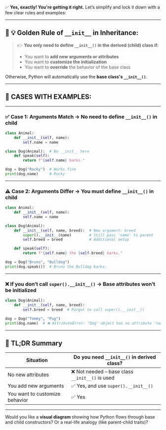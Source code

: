 ✅ **Yes, exactly! You're getting it right.** Let’s simplify and lock it down with a few clear rules and examples:

---

## 🔹 💡 Golden Rule of `__init__` in Inheritance:

> 👉 **You only need to define `__init__()` in the derived (child) class if:**
> - You want to **add new arguments or attributes**
> - You want to **customize the initialization**
> - You want to **override** the behavior of the base class

Otherwise, Python will automatically use the **base class's `__init__()`**.

---

## 🔧 CASES WITH EXAMPLES:

---

### ✅ **Case 1: Arguments Match → No need to define `__init__()` in child**

```python
class Animal:
    def __init__(self, name):
        self.name = name

class Dog(Animal):  # No __init__ here
    def speak(self):
        return f"{self.name} barks."

dog = Dog("Rocky")  # Works fine
print(dog.name)     # Rocky
```

---

### ⚠️ **Case 2: Arguments Differ → You must define `__init__()` in child**

```python
class Animal:
    def __init__(self, name):
        self.name = name

class Dog(Animal):
    def __init__(self, name, breed):  # New argument: breed
        super().__init__(name)        # Still pass 'name' to parent
        self.breed = breed            # Additional setup

    def speak(self):
        return f"{self.name} the {self.breed} barks."

dog = Dog("Bruno", "Bulldog")
print(dog.speak())  # Bruno the Bulldog barks.
```

---

### ❌ **If you don’t call `super().__init__()` → Base attributes won’t be initialized**

```python
class Dog(Animal):
    def __init__(self, name, breed):
        self.breed = breed  # Forgot to call super().__init__()

dog = Dog("Tommy", "Pug")
print(dog.name)  # ❌ AttributeError: 'Dog' object has no attribute 'name'
```

---

## 🧠 TL;DR Summary

| Situation                        | Do you need `__init__()` in derived class? |
|----------------------------------|---------------------------------------------|
| No new attributes                | ❌ Not needed – base class `__init__()` is used |
| You add new arguments            | ✅ Yes, and use `super().__init__()`        |
| You want to customize behavior   | ✅ Yes                                      |

---

Would you like a **visual diagram** showing how Python flows through base and child constructors? Or a real-life analogy (like parent-child traits)?
